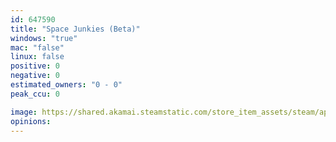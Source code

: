 ```yaml
---
id: 647590
title: "Space Junkies (Beta)"
windows: "true"
mac: "false"
linux: false
positive: 0
negative: 0
estimated_owners: "0 - 0"
peak_ccu: 0

image: https://shared.akamai.steamstatic.com/store_item_assets/steam/apps/647590/header.jpg?t=1730999721
opinions:
---
```

